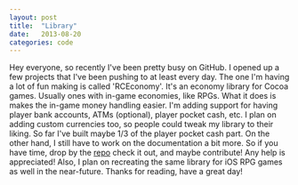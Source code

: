 ```yaml
---
layout: post
title:  "Library"
date:   2013-08-20
categories: code
---
```


Hey everyone, so recently I've been pretty busy on GitHub. I opened up a few projects that I've been pushing to at least every day. The one I'm having a lot of fun making is called 'RCEconomy'. It's an economy library for Cocoa games. Usually ones with in-game economies, like RPGs. What it does is makes the in-game money handling easier. I'm adding support for having player bank accounts, ATMs (optional), player pocket cash, etc. I plan on adding custom currencies too, so people could tweak my library to their liking. So far I've built maybe 1/3 of the player pocket cash part. On the other hand, I still have to work on the documentation a bit more. So if you have time, drop by the [repo](http://github.com/imryan/rceconomy) check it out, and maybe contribute! Any help is appreciated! Also, I plan on recreating the same library for iOS RPG games as well in the near-future. Thanks for reading, have a great day!